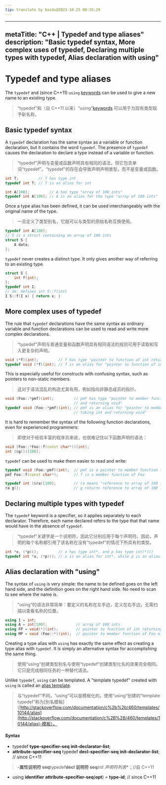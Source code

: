 ```yaml
---
tip: translate by baidu@2023-10-25 08:35:29
---
```

---

metaTitle: "C++ | Typedef and type aliases"
description: "Basic typedef syntax, More complex uses of typedef, Declaring multiple types with typedef, Alias declaration with using"
--------------------------------------------------------------------------------------------------------------------------------------

# Typedef and type aliases

The `typedef` and (since C++11) `using` [keywords](http://stackoverflow.com/documentation/c%2B%2B/4891/keywords) can be used to give a new name to an existing type.

> “typedef”和（自 C++11 以来）“using”[keywords](http://stackoverflow.com/documentation/c%2B%2B/4891/keywords) 可以用于为现有类型赋予新名称。

## Basic typedef syntax

A `typedef` declaration has the same syntax as a variable or function declaration, but it contains the word `typedef`. The presence of `typedef` causes the declaration to declare a type instead of a variable or function.

> “typedef”声明与变量或函数声明具有相同的语法，但它包含单词“typedef”。“typedef”的存在会导致声明声明类型，而不是变量或函数。

```cpp
int T;         // T has type int
typedef int T; // T is an alias for int

int A[100];         // A has type "array of 100 ints"
typedef int A[100]; // A is an alias for the type "array of 100 ints"

```

Once a type alias has been defined, it can be used interchangeably with the original name of the type.

> 一旦定义了类型别名，它就可以与类型的原始名称互换使用。

```cpp
typedef int A[100];
// S is a struct containing an array of 100 ints
struct S {
    A data;
};

```

`typedef` never creates a distinct type. It only gives another way of referring to an existing type.

```cpp
struct S {
    int f(int);
};
typedef int I;
// ok: defines int S::f(int)
I S::f(I x) { return x; }

```

## More complex uses of typedef

The rule that `typedef` declarations have the same syntax as ordinary variable and function declarations can be used to read and write more complex declarations.

> “typedef”声明与普通变量和函数声明具有相同语法的规则可用于读取和写入更复杂的声明。

```cpp
void (*f)(int);         // f has type "pointer to function of int returning void"
typedef void (*f)(int); // f is an alias for "pointer to function of int returning void"

```

This is especially useful for constructs with confusing syntax, such as pointers to non-static members.

> 这对于语法混乱的构造尤其有用，例如指向非静态成员的指针。

```cpp
void (Foo::*pmf)(int);         // pmf has type "pointer to member function of Foo taking int
                               // and returning void"
typedef void (Foo::*pmf)(int); // pmf is an alias for "pointer to member function of Foo
                               // taking int and returning void"

```

It is hard to remember the syntax of the following function declarations, even for experienced programmers:

> 即使对于经验丰富的程序员来说，也很难记住以下函数声明的语法：

```cpp
void (Foo::*Foo::f(const char*))(int);
int (&g())[100];

```

`typedef` can be used to make them easier to read and write:

```cpp
typedef void (Foo::pmf)(int);  // pmf is a pointer to member function type
pmf Foo::f(const char*);       // f is a member function of Foo

typedef int (&ra)[100];        // ra means "reference to array of 100 ints"
ra g();                        // g returns reference to array of 100 ints

```

## Declaring multiple types with typedef

The `typedef` keyword is a specifier, so it applies separately to each declarator. Therefore, each name declared refers to the type that that name would have in the absence of `typedef`.

> “typedef”关键字是一个说明符，因此它分别应用于每个声明符。因此，声明的每个名称都引用了该名称在没有“typedef”的情况下所具有的类型。

```cpp
int *x, (*p)();         // x has type int*, and p has type int(*)()
typedef int *x, (*p)(); // x is an alias for int*, while p is an alias for int(*)()

```

## Alias declaration with "using"

The syntax of `using` is very simple: the name to be defined goes on the left hand side, and the definition goes on the right hand side. No need to scan to see where the name is.

> “using”的语法非常简单：要定义的名称在左手边，定义在右手边。无需扫描以查看名称的位置。

```cpp
using I = int;
using A = int[100];             // array of 100 ints
using FP = void(*)(int);        // pointer to function of int returning void
using MP = void (Foo::*)(int);  // pointer to member function of Foo of int returning void

```

Creating a type alias with `using` has exactly the same effect as creating a type alias with `typedef`. It is simply an alternative syntax for accomplishing the same thing.

> 使用“using”创建类型别名与使用“typedef”创建类型化名的效果完全相同。它只是完成相同任务的一种替代语法。

Unlike `typedef`, `using` can be templated. A "template typedef" created with `using` is called an [alias template](http://stackoverflow.com/documentation/c%2B%2B/460/templates/10144/alias-template).

> 与“typedef”不同，“using”可以是模板化的。使用“using”创建的“template typedef”称为[别名模板]([http://stackoverflow.com/documentation/c%2b%2b/460/templates/10144/alias](http://stackoverflow.com/documentation/c%2B%2B/460/templates/10144/alias)-模板）。

#### Syntax

- typedef **type-specifier-seq** **init-declarator-list**;
- **attribute-specifier-seq** typedef **decl-specifier-seq** **init-declarator-list**; // since C++11

> -**属性说明符 seq**typedef**decl 说明符 seq***init 声明符列表**；//自 C++11

- using **identifier** **attribute-specifier-seq**(**opt**) = **type-id**; // since C++11
